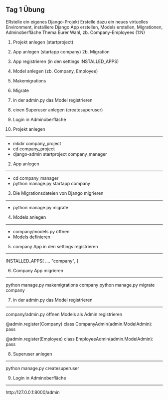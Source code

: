 
## Tag 1 Übung
ERstelle ein eigenes Django-Projekt
Erstelle dazu ein neues virtuelles Environment, installiere Django
App erstellen, Models erstellen, Migrationen, Adminoberfläche
Thema Eurer Wahl, zb. Company-Employees (1:N)

1. Projekt anlegen (startproject)
2. App anlegen (startapp company)
2b. Migration
3. App registrieren (in den settings INSTALLED_APPS)
4. Model anlegen (zb. Company, Employee)
5. Makemigrations
6. Migrate
7. in der admin.py das Model registrieren
8. einen Superuser anlegen (createsuperuser)
9. Login in Adminoberfläche


1. Projekt anlegen
----------------------------
- mkdir company_project
- cd company_project
- django-admin startproject company_manager

2. App anlegen
----------------------------
- cd company_manager
- python manage.py startapp company 

3. Die Migrationsdateien von Django migrieren
-------------------------------------------------
- python manage.py migrate

4. Models anlegen
-------------------
- company/models.py öffnen
- Models definieren

5. company App in den settings registrieren
-------------------------------------------------
INSTALLED_APPS[
    ....
    "company",
]

6. Company App migrieren
-------------------------------------------------
python manage.py makemigrations company
python manage.py migrate company

7. in der admin.py das Model registrieren
-------------------------------------------------
company/admin.py öffnen
Models als Admin registrieren

@admin.register(Company)
class CompanyAdmin(admin.ModelAdmin):
    pass

@admin.register(Employee)
class EmployeeAdmin(admin.ModelAdmin):
    pass

8. Superuser anlegen
-------------------------------------------------
python manage.py createsuperuser


9. Login in Adminoberfläche
-------------------------------------------------
http:/127.0.0.1:8000/admin

